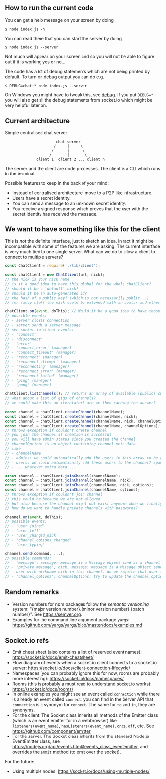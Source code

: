 ## How to run the current code

You can get a help message on your screen by doing
```console
$ node index.js -h
```

You can read there that you can start the server by doing
```console
$ node index.js --server
```
Not much will appear on your screen and so you will not be able to figure out
if it is working yes or no...

The code has a lot of debug statements which are not being printed by default.
To turn on debug output you can do e.g.
```console
$ DEBUG=chat:* node index.js --server
```
On Windows you might have to tweak this, see [debug](https://www.npmjs.com/package/debug).
If you put `DEBUG=*` you will also get all the debug statements from socket.io
which might be very helpful later on.


## Current architecture

Simple centralised chat server

                           chat server
                          /     |     \
                         /      |      \
                        /       |       \
                  client 1  client 2 ... client n

The server and the client are node processes.
The client is a CLI which runs in the terminal.

Possible features to keep in the back of your mind:
* Instead of centralised architecture, move to a P2P like infrastructure.
* Users have a secret identity.
* You can send a message to an unknown secret identity.
* You receive a signed response which proves that the user with the secret
  identity has received the message.

## We want to have something like this for the client

This is *not* the definite interface, just to sketch an idea.
In fact it might be incompatible with some of the features we are asking.
The current interface is very much tied to one single server.
What can we do to allow a client to connect to multiple servers?

```js
const ChatClient = require('./lib/client');

const chatClient = new ChatClient(url, nick);
// the nick is your nick name
// is it a good idea to have this global for the whole chatClient?
// should it be a 'default' nick?
// should it be an auto-generated id?
// the hash of a public key? (which is not necessarily public...)
// for fancy stuff the nick could be extended with an avatar and other things, how to make this extensible?

chatClient.on(event, doThis); // Would it be a good idea to have those events on ChatClient?
// possible events:
// - server closes connection
// - server sends a server message
// see socket.io client events:
// - 'connect'
// - 'disconnect'
// - 'error'
// - 'connect_error' (manager)
// - 'connect_timeout' (manager)
// - 'reconnect' (manager)
// - 'reconnect_attempt' (manager)
// - 'reconnecting' (manager)
// - 'reconnect_error' (manager)
// - 'reconnect_failed' (manager)
// - 'ping' (manager)
// - 'pong' (manager)

chatClient.listChannels(); // returns an array of available (public) channels
// what about a list of gigs of channels?
// we could make this an iteratator? are we then caching the answer?

const channel = chatClient.createChannel(channelName);
const channel = chatClient.createChannel(channelName, nick);
const channel = chatClient.createChannel(channelName, nick, channelOptions);
const channel = chatClient.createChannel(channelName, channelOptions);
// throws exception if couldn't create channel
// you join the channel if creation is succesful
// you will have admin status since you created the channel
// channelOptions is an object containing channel meta data
// like
// - channelName
// - admins: we could automatically add the users in this array to be admins of the channel? spamming?
// - users: we could automatically add these users to the channel? spamming?
// - ... whatever extra data ...

const channel = chatClient.joinChannel(channelName);
const channel = chatClient.joinChannel(channelName, nick);
const channel = chatClient.joinChannel(channelName, nick, options);
const channel = chatClient.joinChannel(channelName, options);
// throws exception if couldn't join channel
// this could be because we are not allowed
// but also because the channel might not exist anymore when we finally try to connect (or never existed)
// how do we want to handle private channels with passwords?

channel.on(event, doThis);
// possible events:
// - 'user_joined'
// - 'user_left'
// - 'user_changed_nick'
// - 'channel_options_changed'
// - 'user_typing'

channel.send(command, ...);
// possible commands:
// - 'message', message: message is a Message object send as a channel message
// - 'private_message', nick, message: message is a Message object send to the
//   user with nickname nick in this channel, do we require that user to be in the channel?
// - 'channel_options', channelOptions: try to update the channel options


```


## Random remarks

* Version numbers for npm packages follow the *semantic versioning* system:
  "{major version number}.{minor version number}.{patch number}". See
  <https://semver.org>.
* Examples for the command line argument package `yargs`:
  <https://github.com/yargs/yargs/blob/master/docs/examples.md>


## Socket.io refs

* Emit cheat sheet (also contains a list of reserved event names): <https://socket.io/docs/emit-cheatsheet/>
* Flow diagram of events when a socket.io client connects to a socket.io server: <https://socket.io/docs/client-connection-lifecycle/>
* Namespaces (you can probably ignore this for now, rooms are probably more interesting): <https://socket.io/docs/namespaces/>
* Rooms (this is probably a must read to understand socket.io works): <https://socket.io/docs/rooms/>
* In online examples you might see an event called `connection` while there is
  already an event called `connect`: you can find in the Server API that
  `connection` is a synonym for `connect`. The same for `to` and `in`, they are
  synonyms.
* For the client: The Socket class inherits all methods of the Emitter class
  (which is an event emitter for in a webbrowser) like `listeners(event_name)`,
  `hasListeners(event_name)`, `once`, `off`, etc. See
  <https://github.com/component/emitter>
* For the server: The Socket class inherits from the standard Node.js
  EventEmitter class, see <https://nodejs.org/api/events.html#events_class_eventemitter>,
  and overrides the `emmit` method (to emit over the socket).

For the future:
* Using multiple nodes: <https://socket.io/docs/using-multiple-nodes/>
